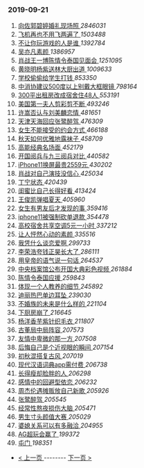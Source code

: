 ### 2019-09-21 
1. [ 向佐郭碧婷婚礼现场照 ](https://s.weibo.com/weibo?q=%23%E5%90%91%E4%BD%90%E9%83%AD%E7%A2%A7%E5%A9%B7%E5%A9%9A%E7%A4%BC%E7%8E%B0%E5%9C%BA%E7%85%A7%23&Refer=top) *2846031*
1. [ 飞机再也不用飞两遍了 ](https://s.weibo.com/weibo?q=%23%E9%A3%9E%E6%9C%BA%E5%86%8D%E4%B9%9F%E4%B8%8D%E7%94%A8%E9%A3%9E%E4%B8%A4%E9%81%8D%E4%BA%86%23&Refer=top) *1503488*
1. [ 不让你玩游戏的人是谁 ](https://s.weibo.com/weibo?q=%E4%B8%8D%E8%AE%A9%E4%BD%A0%E7%8E%A9%E6%B8%B8%E6%88%8F%E7%9A%84%E4%BA%BA%E6%98%AF%E8%B0%81&Refer=top) *1392784*
1. [ 吴亦凡素颜 ](https://s.weibo.com/weibo?q=%23%E5%90%B4%E4%BA%A6%E5%87%A1%E7%B4%A0%E9%A2%9C%23&Refer=top) *1386957*
1. [ 肖战王一博陈情令泰国见面会 ](https://s.weibo.com/weibo?q=%23%E8%82%96%E6%88%98%E7%8E%8B%E4%B8%80%E5%8D%9A%E9%99%88%E6%83%85%E4%BB%A4%E6%B3%B0%E5%9B%BD%E8%A7%81%E9%9D%A2%E4%BC%9A%23&Refer=top) *1251095*
1. [ 黄晓明杨紫送林大厨出道 ](https://s.weibo.com/weibo?q=%23%E9%BB%84%E6%99%93%E6%98%8E%E6%9D%A8%E7%B4%AB%E9%80%81%E6%9E%97%E5%A4%A7%E5%8E%A8%E5%87%BA%E9%81%93%23&Refer=top) *1009633*
1. [ 学校偷偷给学生打钱 ](https://s.weibo.com/weibo?q=%23%E5%AD%A6%E6%A0%A1%E5%81%B7%E5%81%B7%E7%BB%99%E5%AD%A6%E7%94%9F%E6%89%93%E9%92%B1%23&Refer=top) *853350*
1. [ 中消协建议500度以上别戴大框眼镜 ](https://s.weibo.com/weibo?q=%23%E4%B8%AD%E6%B6%88%E5%8D%8F%E5%BB%BA%E8%AE%AE500%E5%BA%A6%E4%BB%A5%E4%B8%8A%E5%88%AB%E6%88%B4%E5%A4%A7%E6%A1%86%E7%9C%BC%E9%95%9C%23&Refer=top) *798164*
1. [ 300平出租房改成宿舍住48人 ](https://s.weibo.com/weibo?q=%23300%E5%B9%B3%E5%87%BA%E7%A7%9F%E6%88%BF%E6%94%B9%E6%88%90%E5%AE%BF%E8%88%8D%E4%BD%8F48%E4%BA%BA%23&Refer=top) *553191*
1. [ 美国第一夫人剪彩剪不断 ](https://s.weibo.com/weibo?q=%23%E7%BE%8E%E5%9B%BD%E7%AC%AC%E4%B8%80%E5%A4%AB%E4%BA%BA%E5%89%AA%E5%BD%A9%E5%89%AA%E4%B8%8D%E6%96%AD%23&Refer=top) *493246*
1. [ 许嵩否认与刘美麟恋情 ](https://s.weibo.com/weibo?q=%23%E8%AE%B8%E5%B5%A9%E5%90%A6%E8%AE%A4%E4%B8%8E%E5%88%98%E7%BE%8E%E9%BA%9F%E6%81%8B%E6%83%85%23&Refer=top) *481651*
1. [ 天津天海回应张鹭醉驾 ](https://s.weibo.com/weibo?q=%23%E5%A4%A9%E6%B4%A5%E5%A4%A9%E6%B5%B7%E5%9B%9E%E5%BA%94%E5%BC%A0%E9%B9%AD%E9%86%89%E9%A9%BE%23&Refer=top) *476309*
1. [ 女生不能接受的约会方式 ](https://s.weibo.com/weibo?q=%23%E5%A5%B3%E7%94%9F%E4%B8%8D%E8%83%BD%E6%8E%A5%E5%8F%97%E7%9A%84%E7%BA%A6%E4%BC%9A%E6%96%B9%E5%BC%8F%23&Refer=top) *466188*
1. [ 秋天如何优雅地露袜子 ](https://s.weibo.com/weibo?q=%23%E7%A7%8B%E5%A4%A9%E5%A6%82%E4%BD%95%E4%BC%98%E9%9B%85%E5%9C%B0%E9%9C%B2%E8%A2%9C%E5%AD%90%23&Refer=top) *458709*
1. [ 高能经典名场面 ](https://s.weibo.com/weibo?q=%23%E9%AB%98%E8%83%BD%E7%BB%8F%E5%85%B8%E5%90%8D%E5%9C%BA%E9%9D%A2%23&Refer=top) *452179*
1. [ 开国阅兵与九三阅兵对比 ](https://s.weibo.com/weibo?q=%23%E5%BC%80%E5%9B%BD%E9%98%85%E5%85%B5%E4%B8%8E%E4%B9%9D%E4%B8%89%E9%98%85%E5%85%B5%E5%AF%B9%E6%AF%94%23&Refer=top) *440582*
1. [ iPhone11换屏最贵2559元 ](https://s.weibo.com/weibo?q=%23iPhone11%E6%8D%A2%E5%B1%8F%E6%9C%80%E8%B4%B52559%E5%85%83%23&Refer=top) *430202*
1. [ 肖战对自己演技没信心 ](https://s.weibo.com/weibo?q=%23%E8%82%96%E6%88%98%E5%AF%B9%E8%87%AA%E5%B7%B1%E6%BC%94%E6%8A%80%E6%B2%A1%E4%BF%A1%E5%BF%83%23&Refer=top) *425034*
1. [ 丁宁状态 ](https://s.weibo.com/weibo?q=%23%E4%B8%81%E5%AE%81%E7%8A%B6%E6%80%81%23&Refer=top) *420439*
1. [ 闺蜜比自己长得好看 ](https://s.weibo.com/weibo?q=%23%E9%97%BA%E8%9C%9C%E6%AF%94%E8%87%AA%E5%B7%B1%E9%95%BF%E5%BE%97%E5%A5%BD%E7%9C%8B%23&Refer=top) *413424*
1. [ 王俊凯弹唱夏天 ](https://s.weibo.com/weibo?q=%23%E7%8E%8B%E4%BF%8A%E5%87%AF%E5%BC%B9%E5%94%B1%E5%A4%8F%E5%A4%A9%23&Refer=top) *405960*
1. [ 女生有男友后才发现的事 ](https://s.weibo.com/weibo?q=%23%E5%A5%B3%E7%94%9F%E6%9C%89%E7%94%B7%E5%8F%8B%E5%90%8E%E6%89%8D%E5%8F%91%E7%8E%B0%E7%9A%84%E4%BA%8B%23&Refer=top) *359416*
1. [ iphone11被强制砍单退款 ](https://s.weibo.com/weibo?q=%23iphone11%E8%A2%AB%E5%BC%BA%E5%88%B6%E7%A0%8D%E5%8D%95%E9%80%80%E6%AC%BE%23&Refer=top) *354478*
1. [ 高校宿舍共享空调5元一小时 ](https://s.weibo.com/weibo?q=%23%E9%AB%98%E6%A0%A1%E5%AE%BF%E8%88%8D%E5%85%B1%E4%BA%AB%E7%A9%BA%E8%B0%835%E5%85%83%E4%B8%80%E5%B0%8F%E6%97%B6%23&Refer=top) *337212*
1. [ 让人怦然心动的素颜 ](https://s.weibo.com/weibo?q=%23%E8%AE%A9%E4%BA%BA%E6%80%A6%E7%84%B6%E5%BF%83%E5%8A%A8%E7%9A%84%E7%B4%A0%E9%A2%9C%23&Refer=top) *335516*
1. [ 我凭什么谈恋爱啊 ](https://s.weibo.com/weibo?q=%23%E6%88%91%E5%87%AD%E4%BB%80%E4%B9%88%E8%B0%88%E6%81%8B%E7%88%B1%E5%95%8A%23&Refer=top) *299733*
1. [ 李荣浩夸钱正昊长大了 ](https://s.weibo.com/weibo?q=%23%E6%9D%8E%E8%8D%A3%E6%B5%A9%E5%A4%B8%E9%92%B1%E6%AD%A3%E6%98%8A%E9%95%BF%E5%A4%A7%E4%BA%86%23&Refer=top) *286111*
1. [ 用皇帝的语气说一句话 ](https://s.weibo.com/weibo?q=%23%E7%94%A8%E7%9A%87%E5%B8%9D%E7%9A%84%E8%AF%AD%E6%B0%94%E8%AF%B4%E4%B8%80%E5%8F%A5%E8%AF%9D%23&Refer=top) *264537*
1. [ 中央档案馆公布开国大典彩色视频 ](https://s.weibo.com/weibo?q=%23%E4%B8%AD%E5%A4%AE%E6%A1%A3%E6%A1%88%E9%A6%86%E5%85%AC%E5%B8%83%E5%BC%80%E5%9B%BD%E5%A4%A7%E5%85%B8%E5%BD%A9%E8%89%B2%E8%A7%86%E9%A2%91%23&Refer=top) *261884*
1. [ 陈情令泰国应援 ](https://s.weibo.com/weibo?q=%23%E9%99%88%E6%83%85%E4%BB%A4%E6%B3%B0%E5%9B%BD%E5%BA%94%E6%8F%B4%23&Refer=top) *259843*
1. [ 体现一个人教养的细节 ](https://s.weibo.com/weibo?q=%23%E4%BD%93%E7%8E%B0%E4%B8%80%E4%B8%AA%E4%BA%BA%E6%95%99%E5%85%BB%E7%9A%84%E7%BB%86%E8%8A%82%23&Refer=top) *245892*
1. [ 迪丽热巴单边耳坠 ](https://s.weibo.com/weibo?q=%23%E8%BF%AA%E4%B8%BD%E7%83%AD%E5%B7%B4%E5%8D%95%E8%BE%B9%E8%80%B3%E5%9D%A0%23&Refer=top) *239030*
1. [ 不婚族的未来是什么样的 ](https://s.weibo.com/weibo?q=%23%E4%B8%8D%E5%A9%9A%E6%97%8F%E7%9A%84%E6%9C%AA%E6%9D%A5%E6%98%AF%E4%BB%80%E4%B9%88%E6%A0%B7%E7%9A%84%23&Refer=top) *221104*
1. [ 下厨房崩了 ](https://s.weibo.com/weibo?q=%E4%B8%8B%E5%8E%A8%E6%88%BF%E5%B4%A9%E4%BA%86&Refer=top) *216645*
1. [ 杨洋香芋紫针织毛衣 ](https://s.weibo.com/weibo?q=%23%E6%9D%A8%E6%B4%8B%E9%A6%99%E8%8A%8B%E7%B4%AB%E9%92%88%E7%BB%87%E6%AF%9B%E8%A1%A3%23&Refer=top) *211807*
1. [ 古董局中局阵容 ](https://s.weibo.com/weibo?q=%23%E5%8F%A4%E8%91%A3%E5%B1%80%E4%B8%AD%E5%B1%80%E9%98%B5%E5%AE%B9%23&Refer=top) *207573*
1. [ 友情中卑微的那一方 ](https://s.weibo.com/weibo?q=%23%E5%8F%8B%E6%83%85%E4%B8%AD%E5%8D%91%E5%BE%AE%E7%9A%84%E9%82%A3%E4%B8%80%E6%96%B9%23&Refer=top) *207508*
1. [ 后悔自己是个近视眼的瞬间 ](https://s.weibo.com/weibo?q=%23%E5%90%8E%E6%82%94%E8%87%AA%E5%B7%B1%E6%98%AF%E4%B8%AA%E8%BF%91%E8%A7%86%E7%9C%BC%E7%9A%84%E7%9E%AC%E9%97%B4%23&Refer=top) *207154*
1. [ 初秋混搭复古风 ](https://s.weibo.com/weibo?q=%23%E5%88%9D%E7%A7%8B%E6%B7%B7%E6%90%AD%E5%A4%8D%E5%8F%A4%E9%A3%8E%23&Refer=top) *207019*
1. [ 现代汉语词典app需付费 ](https://s.weibo.com/weibo?q=%23%E7%8E%B0%E4%BB%A3%E6%B1%89%E8%AF%AD%E8%AF%8D%E5%85%B8app%E9%9C%80%E4%BB%98%E8%B4%B9%23&Refer=top) *206738*
1. [ 长得瘦却脸胖的人 ](https://s.weibo.com/weibo?q=%23%E9%95%BF%E5%BE%97%E7%98%A6%E5%8D%B4%E8%84%B8%E8%83%96%E7%9A%84%E4%BA%BA%23&Refer=top) *206298*
1. [ 感情中的回避型依恋 ](https://s.weibo.com/weibo?q=%23%E6%84%9F%E6%83%85%E4%B8%AD%E7%9A%84%E5%9B%9E%E9%81%BF%E5%9E%8B%E4%BE%9D%E6%81%8B%23&Refer=top) *206232*
1. [ 周杰伦遇摊贩放自己新歌 ](https://s.weibo.com/weibo?q=%E5%91%A8%E6%9D%B0%E4%BC%A6%E9%81%87%E6%91%8A%E8%B4%A9%E6%94%BE%E8%87%AA%E5%B7%B1%E6%96%B0%E6%AD%8C&Refer=top) *205926*
1. [ 张鹭醉驾 ](https://s.weibo.com/weibo?q=%E5%BC%A0%E9%B9%AD%E9%86%89%E9%A9%BE&Refer=top) *205545*
1. [ 经常性熬夜损伤大脑 ](https://s.weibo.com/weibo?q=%23%E7%BB%8F%E5%B8%B8%E6%80%A7%E7%86%AC%E5%A4%9C%E6%8D%9F%E4%BC%A4%E5%A4%A7%E8%84%91%23&Refer=top) *205471*
1. [ 男生寸头颜值大赛 ](https://s.weibo.com/weibo?q=%23%E7%94%B7%E7%94%9F%E5%AF%B8%E5%A4%B4%E9%A2%9C%E5%80%BC%E5%A4%A7%E8%B5%9B%23&Refer=top) *205029*
1. [ 婆媳关系可以有多融洽 ](https://s.weibo.com/weibo?q=%23%E5%A9%86%E5%AA%B3%E5%85%B3%E7%B3%BB%E5%8F%AF%E4%BB%A5%E6%9C%89%E5%A4%9A%E8%9E%8D%E6%B4%BD%23&Refer=top) *204955*
1. [ AG超玩会赢了 ](https://s.weibo.com/weibo?q=%23AG%E8%B6%85%E7%8E%A9%E4%BC%9A%E8%B5%A2%E4%BA%86%23&Refer=top) *199372*
1. [ 屯门 ](https://s.weibo.com/weibo?q=%E5%B1%AF%E9%97%A8&Refer=top) *198351* 

- [ < 上一页 ](https://github.com/able8/weibo-hot-record/blob/master/2019-09-20.md) -------- [ 下一页 > ](https://github.com/able8/weibo-hot-record/blob/master/2019-09-22.md)